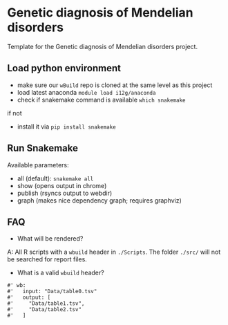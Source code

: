 # Genetic diagnosis of Mendelian disorders

Template for the Genetic diagnosis of Mendelian disorders project.

## Load python environment

* make sure our `wBuild` repo is cloned at the same level as this project 
* load latest anaconda `module load i12g/anaconda`
* check if snakemake command is available `which snakemake`

if not

* install it via `pip install snakemake`


## Run Snakemake
Available parameters:

- all (default): `snakemake all`
- show (opens output in chrome)
- publish (rsyncs output to webdir)
- graph (makes nice dependency graph; requires graphviz)

## FAQ

* What will be rendered?

A: All R scripts with a `wbuild` header in `./Scripts`. 
The folder `./src/` will not be searched for report files.

* What is a valid `wbuild` header?

```
#' wb:
#'   input: "Data/table0.tsv"
#'   output: [
#'     "Data/table1.tsv", 
#'     "Data/table2.tsv"
#'   ]
```
